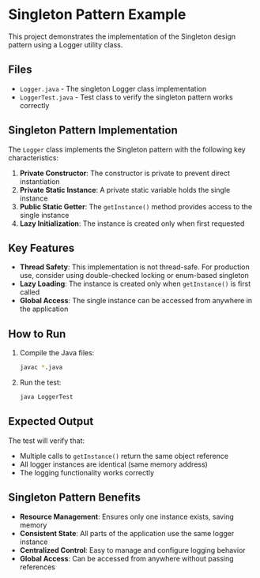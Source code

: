 # Singleton Pattern Example

This project demonstrates the implementation of the Singleton design pattern using a Logger utility class.

## Files

- `Logger.java` - The singleton Logger class implementation
- `LoggerTest.java` - Test class to verify the singleton pattern works correctly

## Singleton Pattern Implementation

The `Logger` class implements the Singleton pattern with the following key characteristics:

1. **Private Constructor**: The constructor is private to prevent direct instantiation
2. **Private Static Instance**: A private static variable holds the single instance
3. **Public Static Getter**: The `getInstance()` method provides access to the single instance
4. **Lazy Initialization**: The instance is created only when first requested

## Key Features

- **Thread Safety**: This implementation is not thread-safe. For production use, consider using double-checked locking or enum-based singleton
- **Lazy Loading**: The instance is created only when `getInstance()` is first called
- **Global Access**: The single instance can be accessed from anywhere in the application

## How to Run

1. Compile the Java files:
   ```bash
   javac *.java
   ```

2. Run the test:
   ```bash
   java LoggerTest
   ```

## Expected Output

The test will verify that:
- Multiple calls to `getInstance()` return the same object reference
- All logger instances are identical (same memory address)
- The logging functionality works correctly

## Singleton Pattern Benefits

- **Resource Management**: Ensures only one instance exists, saving memory
- **Consistent State**: All parts of the application use the same logger instance
- **Centralized Control**: Easy to manage and configure logging behavior
- **Global Access**: Can be accessed from anywhere without passing references 